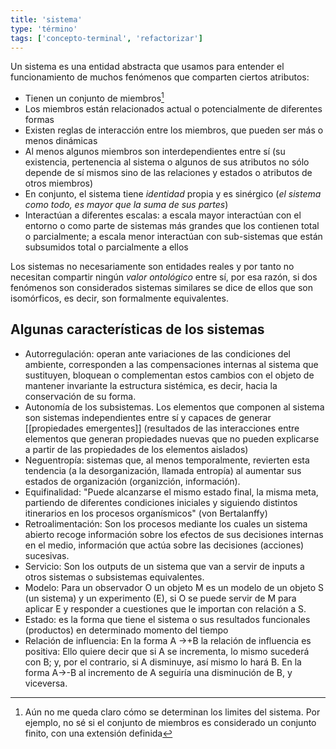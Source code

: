 ```yaml
---
title: 'sistema'
type: 'término'
tags: ['concepto-terminal', 'refactorizar']
---
```



Un sistema es una entidad abstracta que usamos para entender el funcionamiento de muchos fenómenos que comparten ciertos atributos:

- Tienen un conjunto de miembros[^1]
- Los miembros están relacionados actual o potencialmente de diferentes formas
- Existen reglas de interacción entre los miembros, que pueden ser más o menos dinámicas
- Al menos algunos miembros son interdependientes entre sí (su existencia, pertenencia al sistema o algunos de sus atributos no sólo depende de sí mismos sino de las relaciones y estados o atributos de otros miembros)
- En conjunto, el sistema tiene *identidad* propia y es sinérgico (*el sistema como todo, es mayor que la suma de sus partes*)
- Interactúan a diferentes escalas: a escala mayor interactúan con el entorno o como parte de sistemas más grandes que los contienen total o parcialmente; a escala menor interactúan con sub-sistemas que están subsumidos total o parcialmente a ellos

Los sistemas no necesariamente son entidades reales y por tanto no necesitan compartir ningún *valor ontológico* entre sí, por esa razón, si dos fenómenos son considerados sistemas similares se dice de ellos que son isomórficos, es decir, son formalmente equivalentes.

## Algunas características de los sistemas

- Autorregulación: operan ante variaciones de las condiciones del ambiente, corresponden a las compensaciones internas al sistema que sustituyen, bloquean o complementan estos cambios con el objeto de mantener invariante la estructura sistémica, es decir, hacia la conservación de su forma.
- Autonomía de los subsistemas. Los elementos que componen al sistema son sistemas independientes entre sí y capaces de generar [[propiedades emergentes]] (resultados de las interacciones entre elementos que generan propiedades nuevas que no pueden explicarse a partir de las propiedades de los elementos aislados)
- Neguentropía: sistemas que, al menos temporalmente, revierten esta tendencia (a la desorganización, llamada entropía) al aumentar sus estados de organización (organizción, información).
- Equifinalidad: "Puede alcanzarse el mismo estado final, la misma meta, partiendo de diferentes condiciones iniciales y siguiendo distintos itinerarios en los procesos organísmicos" (von Bertalanffy)
- Retroalimentación: Son los procesos mediante los cuales un sistema abierto recoge información sobre los efectos de sus decisiones internas en el medio, información que actúa sobre las decisiones (acciones) sucesivas.
- Servicio: Son los outputs de un sistema que van a servir de inputs a otros sistemas o subsistemas equivalentes.
- Modelo: Para un observador O un objeto M es un modelo de un objeto S (un sistema) y un experimento (E), si O se puede servir de M para aplicar E y responder a cuestiones que le importan con relación a S.
- Estado: es la forma que tiene el sistema o sus resultados funcionales (productos) en determinado momento del tiempo
- Relación de influencia: En la forma A →+B la relación de influencia es positiva: Ello quiere decir que si A se incrementa, lo mismo sucederá con B; y, por el contrario, si A disminuye, así mismo lo hará B. En la forma A→-B al incremento de A seguiría una disminución de B, y viceversa.

[^1]: Aún no me queda claro cómo se determinan los limites del sistema. Por ejemplo, no sé si el conjunto de miembros es considerado un conjunto finito, con una extensión definida